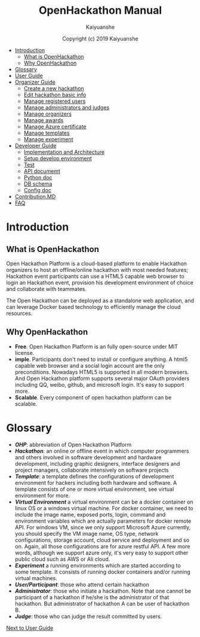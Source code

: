 
<h1 align = "center">OpenHackathon Manual</h1>
<p align = "center">Kaiyuanshe</p>
<p align = "center">Copyright (c) 2019 Kaiyuanshe</p>



* [Introduction](#introduction)
  * [What is OpenHackathon](#what-is-openhackathon)
  * [Why OpenHackathon](#why-openhackathon)
* [Glossary](#glossary)
* [User Guide](https://github.com/kaiyuanshe/open-hackathon/wiki/%E5%BC%80%E6%94%BE%E9%BB%91%E5%AE%A2%E6%9D%BE%E5%B9%B3%E5%8F%B0%E4%BD%BF%E7%94%A8%E6%8C%87%E5%8D%97)
* [Organizer Guide](#organizer-guide)
  * [Create a new hackathon](https://github.com/kaiyuanshe/open-hackathon/wiki/%E5%88%9B%E5%BB%BA%E9%BB%91%E5%AE%A2%E6%9D%BE%E6%B4%BB%E5%8A%A8%E6%B5%81%E7%A8%8B)
  * [Edit hackathon basic info](#manage-hackathon-basic-info)
  * [Manage registered users](#manage-registered-users)
  * [Manage administrators and judges](#manage-administrators)
  * [Manage organizers](#manage-organizers)
  * [Manage awards](#manage-awards)
  * [Manage Azure certificate](#manage-azure-certificate)
  * [Manage templates](#manage-templates)
  * [Manage experiment](#manage-experiment)
* [Developer Guide](https://github.com/kaiyuanshe/open-hackathon/blob/master/documents/developer_guide.md)
  * [Implementation and Architecture](https://github.com/kaiyuanshe/open-hackathon/blob/master/documents/developer_guide.md#implementation-and-architecture)
  * [Setup develop environment](https://github.com/kaiyuanshe/open-hackathon/blob/master/documents/developer_guide.md#setup-development-environement)
  * [Test](https://github.com/kaiyuanshe/open-hackathon/blob/master/documents/developer_guide.md#test)
  * [API documemt](https://github.com/kaiyuanshe/open-hackathon/blob/master/documents/developer_guide.md#api-documemt)
  * [Python doc](https://github.com/kaiyuanshe/open-hackathon/blob/master/documents/developer_guide.md#python-doc)
  * [DB schema](https://github.com/kaiyuanshe/open-hackathon/blob/master/documents/developer_guide.md#db-schema)
  * [Config doc](https://github.com/kaiyuanshe/open-hackathon/wiki/config,py%E9%85%8D%E7%BD%AE%E8%AF%B4%E6%98%8E)
* [Contribution.MD](https://github.com/kaiyuanshe/open-hackathon/blob/master/CONTRIBUTION.md)
* [FAQ](https://github.com/kaiyuanshe/open-hackathon/blob/master/documents/FAQ.md)




# Introduction
## What is OpenHackathon
Open Hackathon Platform is a cloud-based platform to enable Hackathon organizers to host an offline/online hackathon with most needed features; Hackathon event participants can use a HTML5 capable web browser to login an Hackathon event, provision his development environment of choice and collaborate with teammates.

The Open Hackathon can be deployed as a standalone web application, and can leverage Docker based technology to efficiently manage the cloud resources.
## Why OpenHackathon
- **Free**. Open Hackathon Platform is an fully open-source under MIT license.
- **imple**. Participants don't need to install or configure anything. A html5 capable web browser and a social login account are the only preconditions. Nowadays HTML5 is supported in all modern browsers. And Open Hackathon platform supports several major OAuth providers including QQ, weibo, github, and microsoft login. It's easy to support more.
- **Scalable**. Every component of open hackathon platform can be scalable.

# Glossary
- **_OHP_**: abbreviation of Open Hackathon Platform
- **_Hackathon_**: an online or offline event in which computer programmers and others involved in software development and hardware development, including graphic designers, interface designers and project managers, collaborate intensively on software projects
- **_Template_**: a template defines the configurations of  development environment for hackers including both hardware and software. A template consists of one or more virtual environment, see virtual environment for more.
- **_Virtual Environment_** a virtual environment can be a docker container on linux OS or a windows virtual machine. For docker container, we need to include the image name, exposed ports, login, command and environment variables which are actually parameters for docker remote API. For windows VM,  since we only support Microsoft Azure currently, you should specify the VM image name, OS type, network configurations, storage account, cloud service and deployment and so on. Again, all those configurations are for azure restful API.  A few more words, although we support azure only, it's very easy to support other public cloud such as AWS or Ali cloud.
- **_Experiment_** a running environments which are started according to some template. It consists of running docker containers and/or running virtual machines.
- **_User/Participant_**: those who attend certain hackathon
- **_Administrator_**: those who initiate a hackathon.  Note that one cannot be participant of a hackathon if  he/she is the administrator of that hackathon. But administrator of hackathon A can be user of hackathon B.
- **_Judge_**:  those who can judge the result committed by users.


[Next to User Guide](https://github.com/msopentechcn/open-hackathon/blob/master/documents/user_guide.md)
